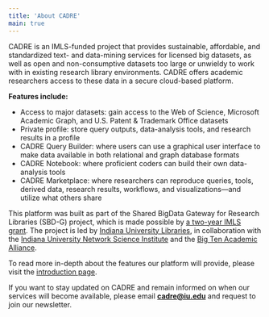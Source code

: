 ```yaml
---
title: 'About CADRE'
main: true
---
```


CADRE is an IMLS-funded project that provides sustainable, affordable, and standardized text- and data-mining services for licensed big datasets, as well as open and non-consumptive datasets too large or unwieldy to work with in existing research library environments. CADRE offers academic researchers access to these data in a secure cloud-based platform.

**Features include:**
* Access to major datasets: gain access to the Web of Science, Microsoft Academic Graph, and U.S. Patent & Trademark Office datasets
* Private profile: store query outputs, data-analysis tools, and research results in a profile
* CADRE Query Builder: where users can use a graphical user interface to make data available in both relational and graph database formats
* CADRE Notebook: where proficient coders can build their own data-analysis tools 
* CADRE Marketplace: where researchers can reproduce queries, tools, derived data, research results, workflows, and visualizations&mdash;and utilize what others share

This platform was built as part of the Shared BigData Gateway for Research Libraries (SBD-G) project, which is made possible by [a two-year IMLS grant](https://www.imls.gov/grants/awarded/lg-70-18-0202-18). The project is led by [Indiana University Libraries](https://libraries.indiana.edu/), in collaboration with the [Indiana University Network Science Institute](https://iuni.iu.edu/) and the [Big Ten Academic Alliance](http://www.btaa.org/).

To read more in-depth about the features our platform will provide, please visit the [introduction page](https://cadre.iu.edu/website/grav/about-cadre/introduction).

If you want to stay updated on CADRE and remain informed on when our services will become available, please email **cadre@iu.edu** and request to join our newsletter.